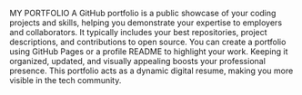 MY PORTFOLIO
A GitHub portfolio is a public showcase of your coding projects and skills, helping you demonstrate your expertise to employers and collaborators. It typically includes your best repositories, project descriptions, and contributions to open source. You can create a portfolio using GitHub Pages or a profile README to highlight your work. Keeping it organized, updated, and visually appealing boosts your professional presence. This portfolio acts as a dynamic digital resume, making you more visible in the tech community.
